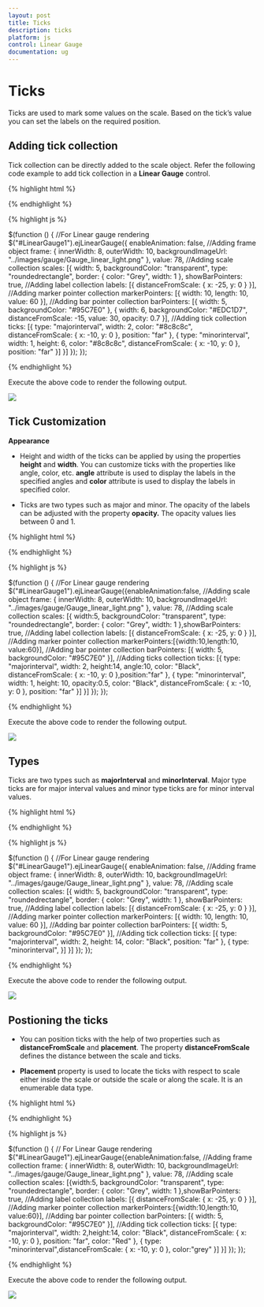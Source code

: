 ```yaml
---
layout: post
title: Ticks
description: ticks
platform: js
control: Linear Gauge
documentation: ug
---
```


# Ticks

Ticks are used to mark some values on the scale. Based on the tick’s value you can set the labels on the required position.

## Adding tick collection 

Tick collection can be directly added to the scale object. Refer the following code example to add tick collection in a **Linear Gauge** control.

{% highlight html %}

<div id="LinearGauge1"></div>

{% endhighlight %}

{% highlight js %}

$(function () {
        //For Linear gauge rendering
        $("#LinearGauge1").ejLinearGauge({
            enableAnimation: false,
            //Adding frame object
            frame: {
                innerWidth: 8,
                outerWidth: 10,
                backgroundImageUrl: "../images/gauge/Gauge_linear_light.png"
            }, 
            value: 78,
            //Adding scale collection
            scales: [{
                width: 5,
                backgroundColor: "transparent", type: "roundedrectangle",
                border: { color: "Grey", width: 1 }, showBarPointers: true,
                //Adding label collection
                labels: [{ distanceFromScale: { x: -25, y: 0 } }],
                //Adding marker pointer collection
                markerPointers: [{ width: 10, length: 10, value: 60 }],
                //Adding bar pointer collection
                barPointers: [{ width: 5, backgroundColor: "#95C7E0" },
                {
                    width: 6, backgroundColor: "#EDC1D7",
                    distanceFromScale: -15, value: 30, opacity: 0.7
                }],
                //Adding tick collection
                ticks: [{
                    type: "majorinterval", width: 2,
                    color: "#8c8c8c", distanceFromScale: { x: -10, y: 0 }, position: "far"
                },
              {
                  type: "minorinterval", width: 1, height: 6,
                  color: "#8c8c8c", distanceFromScale: { x: -10, y: 0 }, position: "far"
              }]
            }]
        });
    });


{% endhighlight %}



Execute the above code to render the following output.

![](/js/LinearGauge/Ticks_images/Ticks_img1.png)



## Tick Customization

**Appearance**

* Height and width of the ticks can be applied by using the properties **height** and **width**. You can customize ticks with the properties like angle, color, etc. **angle** attribute is used to display the labels in the specified angles and **color** attribute is used to display the labels in specified color. 

* Ticks are two types such as major and minor. The opacity of the labels can be adjusted with the property **opacity.** The opacity values lies between 0 and 1.


{% highlight html %}

<div id="LinearGauge1"></div>

{% endhighlight %}

{% highlight js %}


 $(function () {
        //For Linear gauge rendering
        $("#LinearGauge1").ejLinearGauge({enableAnimation:false,
            //Adding scale object
            frame: {
                innerWidth: 8,
                outerWidth: 10,
                backgroundImageUrl: "../images/gauge/Gauge_linear_light.png"
            }, 
            value: 78,
            //Adding scale collection
            scales: [{
                width:5,
                backgroundColor: "transparent", type: "roundedrectangle",
                border: { color: "Grey", width: 1 },showBarPointers: true,
                //Adding label collection
                labels: [{ distanceFromScale: { x: -25, y: 0 } }],
                //Adding marker pointer collection
                markerPointers:[{width:10,length:10, value:60}],
                //Adding bar pointer collection
                barPointers: [{ width: 5, backgroundColor: "#95C7E0" }],
                //Adding ticks collection
                ticks: [{
                    type: "majorinterval",
                  width: 2,
                  height:14,
                  angle:10,
                  color: "Black",
                    distanceFromScale: { x: -10, y: 0 },position:"far"
                },
                {
                    type: "minorinterval",
                  width: 1,
                  height: 10,
                  opacity:0.5,
                  color: "Black",
                    distanceFromScale: { x: -10, y: 0 }, position: "far"
                }]
            }]
        });
    });



{% endhighlight %}


Execute the above code to render the following output.

![](/js/LinearGauge/Ticks_images/Ticks_img2.png)

## Types

Ticks are two types such as **majorInterval** and **minorInterval**. Major type ticks are for major interval values and minor type ticks are for minor interval values.


{% highlight html %}

<div id="LinearGauge1"></div>

{% endhighlight %}

{% highlight js %}

 $(function () {
        //For Linear gauge rendering
        $("#LinearGauge1").ejLinearGauge({
            enableAnimation: false,
            //Adding frame object
            frame: {
                innerWidth: 8,
                outerWidth: 10,
                backgroundImageUrl: "../images/gauge/Gauge_linear_light.png"
            }, 
            value: 78,
            //Adding scale collection
            scales: [{
                width: 5,
                backgroundColor: "transparent", type: "roundedrectangle",
                border: { color: "Grey", width: 1 }, showBarPointers: true,
                //Adding label collection
                labels: [{ distanceFromScale: { x: -25, y: 0 } }],
                //Adding marker pointer collection
                markerPointers: [{ width: 10, length: 10, value: 60 }],
                //Adding bar pointer collection
                barPointers: [{ width: 5, backgroundColor: "#95C7E0" }],
                //Adding tick collection
                ticks: [{
                    type: "majorinterval", width: 2, height: 14,
                    color: "Black", position: "far"
                },
                {
                    type: "minorinterval",
                }]
            }]
        });
    });



{% endhighlight %}



Execute the above code to render the following output.



![](/js/LinearGauge/Ticks_images/Ticks_img3.png)

## Postioning the ticks

* You can position ticks with the help of two properties such as **distanceFromScale** and **placement**. The property **distanceFromScale** defines the distance between the scale and ticks. 

* **Placement** property is used to locate the ticks with respect to scale either inside the scale or outside the scale or along the scale. It is an enumerable data type.


{% highlight html %}

<div id="LinearGauge1"></div>

{% endhighlight %}

{% highlight js %}

 $(function () {
        // For Linear Gauge rendering
        $("#LinearGauge1").ejLinearGauge({enableAnimation:false,
            //Adding frame collection
            frame: {
                innerWidth: 8,
                outerWidth: 10,
                backgroundImageUrl: "../images/gauge/Gauge_linear_light.png"
            }, 
            value: 78,
            //Adding scale collection
            scales: [{width:5,
                backgroundColor: "transparent", type: "roundedrectangle",
                border: { color: "Grey", width: 1 },showBarPointers: true,
                //Adding label collection
                labels: [{ distanceFromScale: { x: -25, y: 0 } }],
                //Adding marker pointer collection
                markerPointers:[{width:10,length:10, value:60}],
                //Adding bar pointer collection
                barPointers: [{ width: 5, backgroundColor: "#95C7E0" }],
                //Adding tick collection
                ticks: [{
                    type: "majorinterval", width: 2,height:14,
                    color: "Black", distanceFromScale: { x: -10, y: 0 },
                position: "far", color: "Red"
                },
                {
                    type: "minorinterval",distanceFromScale: { x: -10, y: 0 },
                    color:"grey"
                }]
            }]
        });
    });


{% endhighlight %}



Execute the above code to render the following output.



![](/js/LinearGauge/Ticks_images/Ticks_img4.png)


